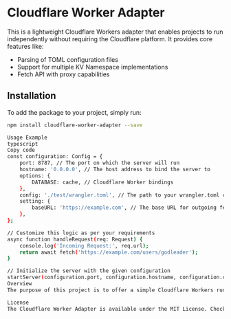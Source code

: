# Cloudflare Worker Adapter

This is a lightweight Cloudflare Workers adapter that enables projects to run independently without requiring the Cloudflare platform. It provides core features like:

- Parsing of TOML configuration files
- Support for multiple KV Namespace implementations
- Fetch API with proxy capabilities

## Installation

To add the package to your project, simply run:

```bash
npm install cloudflare-worker-adapter --save

Usage Example
typescript
Copy code
const configuration: Config = {
    port: 8787, // The port on which the server will run
    hostname: '0.0.0.0', // The host address to bind the server to
    options: {
        DATABASE: cache, // Cloudflare Worker bindings
    },
    config: './test/wrangler.toml', // The path to your wrangler.toml configuration file
    setting: {
        baseURL: 'https://example.com', // The base URL for outgoing fetch requests
    },
};

// Customize this logic as per your requirements
async function handleRequest(req: Request) {
    console.log('Incoming Request:', req.url);
    return await fetch('https://example.com/users/godleader');
}

// Initialize the server with the given configuration
startServer(configuration.port, configuration.hostname, configuration.config, configuration.options, configuration.setting, handleRequest);
Overview
The purpose of this project is to offer a simple Cloudflare Workers runtime, particularly for the AITG Bot or similar projects that need to operate independently of the Cloudflare platform. It provides basic functionality for integrating Cloudflare Worker features into any environment. More features will be introduced in the future to expand its capabilities. For additional details, refer to the AITG Bot project.

License
The Cloudflare Worker Adapter is available under the MIT License. Check out the LICENSE for more information.
